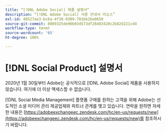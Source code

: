```yaml
---
title: “[!DNL Adobe Social] 제품 설명서”
description: “[!DNL Adobe Social] 사용 안내서 리소스”
exl-id: 48527ae3-bc6a-4f30-9309-701bb2be0650
source-git-commit: 8089325de90b03d573df28483428c2b82d221cd4
workflow-type: tm+mt
source-wordcount: '65'
ht-degree: 100%

---
```


# [!DNL Social Product] 설명서

2020년 1월 30일부터 Adobe는 공식적으로 [!DNL Adobe Social] 제품을 사용하지 않습니다. 여기에 더 이상 액세스할 수 없습니다.

[!DNL Social Media Management] 플랫폼 구매를 원하는 고객을 위해 Adobe는 선도적인 소셜 미디어 관리 제공업체와 파트너 관계를 맺고 있습니다. 연락을 원하면 자세한 내용은 [https://adobeexchangeec.zendesk.com/hc/en-us/requests/new](https://adobeexchangeec.zendesk.com/hc/en-us/requests/new)를 참조하시기 바랍니다.
